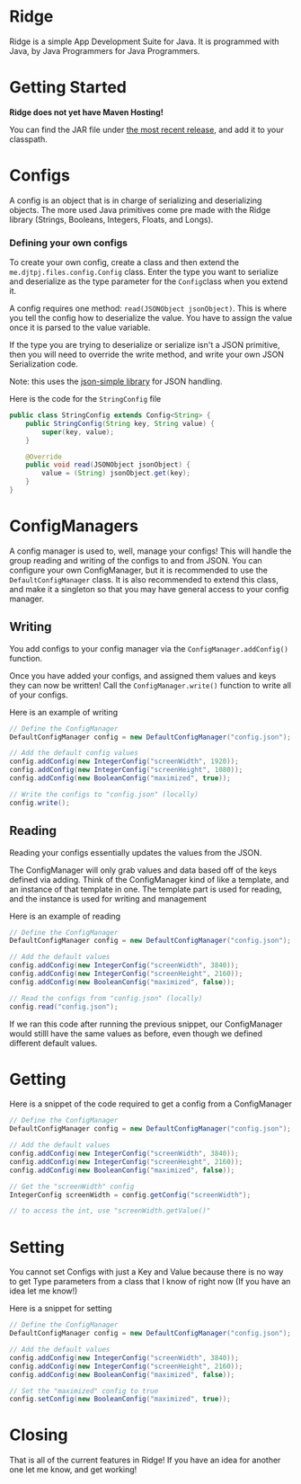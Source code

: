 # Ridge
Ridge is a simple App Development Suite for Java. It is programmed with Java, by Java Programmers for Java Programmers.

# Getting Started
**Ridge does not yet have Maven Hosting!**

You can find the JAR file under [the most recent release](github.com/Djtpj/Ridge/releases/latest), and add it to your classpath.

# Configs
A config is an object that is in charge of serializing and deserializing objects. The more used Java primitives come pre made with the Ridge library (Strings, Booleans, Integers, Floats, and Longs).

### Defining your own configs
To create your own config, create a class and then extend the `me.djtpj.files.config.Config` class. Enter the type you want to serialize and deserialize as the type parameter for the `Config`class when you extend it.

A config requires one method: `read(JSONObject jsonObject)`. This is where you tell the config how to deserialize the value. You have to assign the value once it is parsed to the value variable.

If the type you are trying to deserialize or serialize isn't a JSON primitive, then you will need to override the write method, and write your own JSON Serialization code.

Note: this uses the [json-simple library](https://github.com/fangyidong/json-simple) for JSON handling.

Here is the code for the `StringConfig` file 
```java
public class StringConfig extends Config<String> {
    public StringConfig(String key, String value) {
        super(key, value);
    }

    @Override
    public void read(JSONObject jsonObject) {
        value = (String) jsonObject.get(key);
    }
}
```

# ConfigManagers
A config manager is used to, well, manage your configs! 
This will handle the group reading and writing of the configs to and from JSON.
You can configure your own ConfigManager, but it is recommended to use the `DefaultConfigManager` class. 
It is also recommended to extend this class, and make it a singleton so that you may have general access to your config manager.

## Writing
You add configs to your config manager via the `ConfigManager.addConfig()` function.

Once you have added your configs, and assigned them values and keys they can now be written! Call the `ConfigManager.write()` function to write all of your configs.

Here is an example of writing
```java
// Define the ConfigManager
DefaultConfigManager config = new DefaultConfigManager("config.json");

// Add the default config values
config.addConfig(new IntegerConfig("screenWidth", 1920));
config.addConfig(new IntegerConfig("screenHeight", 1080));
config.addConfig(new BooleanConfig("maximized", true));

// Write the configs to "config.json" (locally)
config.write();
```

## Reading
Reading your configs essentially updates the values from the JSON.

The ConfigManager will only grab values and data based off of the keys defined via adding. 
Think of the ConfigManager kind of like a template, and an instance of that template in one. The template part is used for reading, and the instance is used for writing and management

Here is an example of reading
```java
// Define the ConfigManager
DefaultConfigManager config = new DefaultConfigManager("config.json");

// Add the default values
config.addConfig(new IntegerConfig("screenWidth", 3840));
config.addConfig(new IntegerConfig("screenHeight", 2160));
config.addConfig(new BooleanConfig("maximized", false));

// Read the configs from "config.json" (locally)
config.read("config.json");
``` 
If we ran this code after running the previous snippet, our ConfigManager would stilll have the same values as before, even though we defined different default values.

# Getting
Here is a snippet of the code required to get a config from a ConfigManager
```java
// Define the ConfigManager
DefaultConfigManager config = new DefaultConfigManager("config.json");

// Add the default values
config.addConfig(new IntegerConfig("screenWidth", 3840));
config.addConfig(new IntegerConfig("screenHeight", 2160));
config.addConfig(new BooleanConfig("maximized", false));

// Get the "screenWidth" config
IntegerConfig screenWidth = config.getConfig("screenWidth");

// to access the int, use "screenWidth.getValue()"
```

# Setting
You cannot set Configs with just a Key and Value because there is no way to get Type parameters from a class that I know of right now (If you have an idea let me know!)

Here is a snippet for setting
```java
// Define the ConfigManager
DefaultConfigManager config = new DefaultConfigManager("config.json");

// Add the default values
config.addConfig(new IntegerConfig("screenWidth", 3840));
config.addConfig(new IntegerConfig("screenHeight", 2160));
config.addConfig(new BooleanConfig("maximized", false));

// Set the "maximized" config to true
config.setConfig(new BooleanConfig("maximized", true));
```

# Closing
That is all of the current features in Ridge! If you have an idea for another one let me know, and get working!
